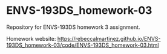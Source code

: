 # ENVS-193DS_homework-03
Repository for ENVS-193DS homework 3 assignment.

Homework website: https://rebeccalmartinez.github.io/ENVS-193DS_homework-03/code/ENVS-193DS_homework-03.html
